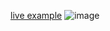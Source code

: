 [live example](https://run-rabbit-run.github.io/projects/gllacy/gllacy.html)
![image](https://ltdfoto.ru/images/Gllacy.png)
